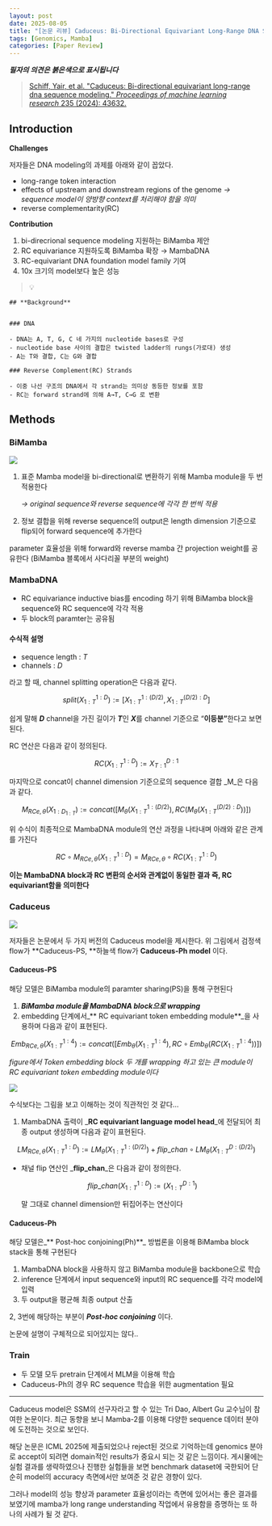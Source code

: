 ```yaml
---
layout: post
date: 2025-08-05
title: "[논문 리뷰] Caduceus: Bi-Directional Equivariant Long-Range DNA Sequence Modeling"
tags: [Genomics, Mamba]
categories: [Paper Review]
---
```


<span class="notion-red">_**필자의 의견은 붉은색으로 표시됩니다**_</span>


> [Schiff, Yair, et al. "Caduceus: Bi-directional equivariant long-range dna sequence modeling." ](https://pmc.ncbi.nlm.nih.gov/articles/PMC12189541/)[_Proceedings of machine learning research_](https://pmc.ncbi.nlm.nih.gov/articles/PMC12189541/)[ 235 (2024): 43632.](https://pmc.ncbi.nlm.nih.gov/articles/PMC12189541/)



## Introduction


**Challenges**


저자들은 DNA modeling의 과제를 아래와 같이 꼽았다.

- long-range token interaction
- effects of upstream and downstream regions of the genome 
_→ sequence model이 양방향 context를 처리해야 함을 의미_
- reverse complementarity(RC)

**Contribution**

1. bi-direcrional sequence modeling 지원하는 BiMamba 제안
1. RC equivariance 지원하도록 BiMamba 확장 → MambaDNA
1. RC-equivariant DNA foundation model family 기여
1. 10x 크기의 model보다 높은 성능

> 💡 


	## **Background**


	### DNA

	- DNA는 A, T, G, C 네 가지의 nucleotide bases로 구성
	- nucleotide base 사이의 결합은 twisted ladder의 rungs(가로대) 생성
	- A는 T와 결합, C는 G와 결합

	### Reverse Complement(RC) Strands

	- 이중 나선 구조의 DNA에서 각 strand는 의미상 동등한 정보를 포함
	- RC는 forward strand에 의해 A→T, C→G 로 변환


## Methods



### BiMamba


![](https://prod-files-secure.s3.us-west-2.amazonaws.com/542b861c-36a8-4051-84e5-8804b6728dba/2c247d59-7815-4980-99f0-8f0d21f445a7/image.png?X-Amz-Algorithm=AWS4-HMAC-SHA256&X-Amz-Content-Sha256=UNSIGNED-PAYLOAD&X-Amz-Credential=ASIAZI2LB4665TZUOL5N%2F20250823%2Fus-west-2%2Fs3%2Faws4_request&X-Amz-Date=20250823T220051Z&X-Amz-Expires=3600&X-Amz-Security-Token=IQoJb3JpZ2luX2VjEN7%2F%2F%2F%2F%2F%2F%2F%2F%2F%2FwEaCXVzLXdlc3QtMiJHMEUCIQCbuS%2BTbjOWJXyy%2Fg%2B92cBj%2BfE%2FKcELMV5WQHJwAiJ9BAIgdKw1rtC%2BX4WJj1MyHs3RIOtRqGD62YSDw7hcjxuaayMq%2FwMINxAAGgw2Mzc0MjMxODM4MDUiDN%2Be0M1oV4tzkUqvECrcA2QQ%2Fj01j5JorVmlwSEBPmot5IWlnq0k6TxAQ%2Ffbx3dFfpyGzTW0e4AMwJ6Ne%2FcWPTrFxsvj2WiUpXZK0yWC3eKjUhROIkMkw9JwRrn4SKGVRoGFPuUjUtwakmd6sTXgL5zSkWHh0l6r6LgYPkdDP%2BYPA4TondKdOGs2U6uWwcQ5vWDSGtCUw8QXlyhe%2F5yg6DW6r4iGcl4c34t2IoXZyTOgG5aZQa%2Bp01SUDyL4Wju0rCIm8%2FQCHD%2FP9w9GY5p%2Fxx42flxMY2VOh8Ry%2BOqOIQhbWhGqSFkhTrLJawSBC%2BOW%2Biuf%2FlQcn8t%2FfOcXPi9VahZPSj3LpiKOXdCONjwXuiGTdwNA2UI5JxhQWsDgM2LPtU%2Bp6E%2FwO91XJ%2BAaN5lN5XC5BVt6YDGkvwHfBEnPKM0WvxCPLk4SC4cw8Qji6L80vlQpothN7F0rn3LXVqcpgusDJIN%2Fx0f2T4ynpp0oGc0d7g%2BDsaG0oEs8SNSdieg%2FDNRKE4t9poQzbKjh7unjMnsaFBX9UVuduVcnRlT%2B%2F%2BWAm3aAobqDorR5u%2Bp0t7hyigrsn4t7vTrbbJ6sWtCdqg8bi2FVB5KoMPmxgAyD8BBNvSgWkk4V7i1XaUm34mfnMIeUr4MsFyTSBwuLMLrnqMUGOqUB4r%2BfG8BLD1xG3QkaNaqi6ZZ3OP2sQg8kGx17r5kQ1yD%2B5Ol8GKGWWtLaz%2BXROO%2FmISUhyujyIuiqG7T%2F6gKuMlKQrueKRsnNaduvriEBXtpcRboUugufAHiYLgG1O96z%2B7Nv1zhMvC%2F4OuSao4gUmkg1yB2K9R7npZn2yvc%2Fjbo5%2BPnPr6RzDQPpWPKC8Q%2B8aBLUXICOgPwMTYBehSZGu%2F1PdXaD&X-Amz-Signature=43cff1b82c9c80959071cb0ea2dc0fe7132a1ee0b6f4ba6aea4c2ff70b853f3e&X-Amz-SignedHeaders=host&x-amz-checksum-mode=ENABLED&x-id=GetObject)

1. 표준 Mamba model을 bi-directional로 변환하기 위해 Mamba module을 두 번 적용한다

	_→ original sequence와 reverse sequence에 각각 한 번씩 적용_

1. 정보 결합을 위해 reverse sequence의 output은 length dimension 기준으로 flip되어 forward sequence에 추가한다

parameter 효율성을 위해 forward와 reverse mamba 간 projection weight를 공유한다 (BiMamba 블록에서 사다리꼴 부분의 weight)



### MambaDNA

- RC equivariance inductive bias를 encoding 하기 위해 BiMamba block을 sequence와 RC sequence에 각각 적용
- 두 block의 paramter는 공유됨


#### 수식적 설명

- sequence length : _T_
- channels : _D_

라고 할 때,  channel splitting operation은 다음과 같다.


$$
split(X^{1:D}_{1:T}):=[X^{1:(D/2)}_{1:T},X^{(D/2):D}_{1:T}]
$$


<span class="notion-red">쉽게 말해 </span><span class="notion-red">_**D**_</span><span class="notion-red"> channel을 가진 길이가 </span><span class="notion-red">_**T**_</span><span class="notion-red">인 </span><span class="notion-red">_**X**_</span><span class="notion-red">를 channel 기준으로 “</span><span class="notion-red">**이등분”**</span><span class="notion-red">한다고 보면 된다.</span>


RC 연산은 다음과 같이 정의된다.


$$
RC(X^{1:D}_{1:T}):=X^{D:1}_{T:1}
$$


마지막으로 concat이 channel dimension 기준으로의 sequence 결합 _M_은 다음과 같다.


$$
M_{RCe,\theta}(X_{1:D_{1:T}}):=concat([M_{\theta}(X^{1:(D/2)}_{1:T}),RC(M_{\theta}(X^{(D/2):D}_{1:T}))])
$$


위 수식이 최종적으로 MambaDNA module의 연산 과정을 나타내며 아래와 같은 관계를 가진다


$$
RC\circ M_{RCe,\theta}(X^{1:D}_{1:T}) = M_{RCe,\theta} \circ RC(X^{1:D}_{1:T})
$$


**이는 MambaDNA block과 RC 변환의 순서와 관계없이 동일한 결과 즉, RC equivariant함을 의미한다**



### Caduceus


![](https://prod-files-secure.s3.us-west-2.amazonaws.com/542b861c-36a8-4051-84e5-8804b6728dba/f94a60d7-8145-473b-aef9-7c68d3ec604a/image.png?X-Amz-Algorithm=AWS4-HMAC-SHA256&X-Amz-Content-Sha256=UNSIGNED-PAYLOAD&X-Amz-Credential=ASIAZI2LB4665TZUOL5N%2F20250823%2Fus-west-2%2Fs3%2Faws4_request&X-Amz-Date=20250823T220051Z&X-Amz-Expires=3600&X-Amz-Security-Token=IQoJb3JpZ2luX2VjEN7%2F%2F%2F%2F%2F%2F%2F%2F%2F%2FwEaCXVzLXdlc3QtMiJHMEUCIQCbuS%2BTbjOWJXyy%2Fg%2B92cBj%2BfE%2FKcELMV5WQHJwAiJ9BAIgdKw1rtC%2BX4WJj1MyHs3RIOtRqGD62YSDw7hcjxuaayMq%2FwMINxAAGgw2Mzc0MjMxODM4MDUiDN%2Be0M1oV4tzkUqvECrcA2QQ%2Fj01j5JorVmlwSEBPmot5IWlnq0k6TxAQ%2Ffbx3dFfpyGzTW0e4AMwJ6Ne%2FcWPTrFxsvj2WiUpXZK0yWC3eKjUhROIkMkw9JwRrn4SKGVRoGFPuUjUtwakmd6sTXgL5zSkWHh0l6r6LgYPkdDP%2BYPA4TondKdOGs2U6uWwcQ5vWDSGtCUw8QXlyhe%2F5yg6DW6r4iGcl4c34t2IoXZyTOgG5aZQa%2Bp01SUDyL4Wju0rCIm8%2FQCHD%2FP9w9GY5p%2Fxx42flxMY2VOh8Ry%2BOqOIQhbWhGqSFkhTrLJawSBC%2BOW%2Biuf%2FlQcn8t%2FfOcXPi9VahZPSj3LpiKOXdCONjwXuiGTdwNA2UI5JxhQWsDgM2LPtU%2Bp6E%2FwO91XJ%2BAaN5lN5XC5BVt6YDGkvwHfBEnPKM0WvxCPLk4SC4cw8Qji6L80vlQpothN7F0rn3LXVqcpgusDJIN%2Fx0f2T4ynpp0oGc0d7g%2BDsaG0oEs8SNSdieg%2FDNRKE4t9poQzbKjh7unjMnsaFBX9UVuduVcnRlT%2B%2F%2BWAm3aAobqDorR5u%2Bp0t7hyigrsn4t7vTrbbJ6sWtCdqg8bi2FVB5KoMPmxgAyD8BBNvSgWkk4V7i1XaUm34mfnMIeUr4MsFyTSBwuLMLrnqMUGOqUB4r%2BfG8BLD1xG3QkaNaqi6ZZ3OP2sQg8kGx17r5kQ1yD%2B5Ol8GKGWWtLaz%2BXROO%2FmISUhyujyIuiqG7T%2F6gKuMlKQrueKRsnNaduvriEBXtpcRboUugufAHiYLgG1O96z%2B7Nv1zhMvC%2F4OuSao4gUmkg1yB2K9R7npZn2yvc%2Fjbo5%2BPnPr6RzDQPpWPKC8Q%2B8aBLUXICOgPwMTYBehSZGu%2F1PdXaD&X-Amz-Signature=f2f2d02bc3f8e0bba5c510029ddb04843bdd7e403aa3361a903e5fa03d807d3c&X-Amz-SignedHeaders=host&x-amz-checksum-mode=ENABLED&x-id=GetObject)


저자들은 논문에서 두 가지 버전의 Caduceus model을 제시한다. 위 그림에서 검정색 flow가 **Caduceus-PS, **하늘색 flow가 **Caduceus-Ph model** 이다.



#### Caduceus-PS


해당 모델은 BiMamba module의 paramter sharing(PS)을 통해 구현된다

1. _**BiMamba module을 MambaDNA block으로 wrapping**_
1. embedding 단계에서_** RC equivariant token embedding module**_을 사용하며 다음과 같이 표현된다.

$$
Emb_{RCe,\theta}(X^{1:4}_{1:T}):=concat([Emb_{\theta}(X^{1:4}_{1:T}),RC \circ Emb_{\theta}(RC(X^{1:4}_{1:T}))])
$$


_figure에서 Token embedding block 두 개를 wrapping 하고 있는 큰 module이 RC equivariant token embedding module이다_


![](https://prod-files-secure.s3.us-west-2.amazonaws.com/542b861c-36a8-4051-84e5-8804b6728dba/b175e4da-71eb-4e91-8c23-a06dabe673c9/image.png?X-Amz-Algorithm=AWS4-HMAC-SHA256&X-Amz-Content-Sha256=UNSIGNED-PAYLOAD&X-Amz-Credential=ASIAZI2LB4665TZUOL5N%2F20250823%2Fus-west-2%2Fs3%2Faws4_request&X-Amz-Date=20250823T220051Z&X-Amz-Expires=3600&X-Amz-Security-Token=IQoJb3JpZ2luX2VjEN7%2F%2F%2F%2F%2F%2F%2F%2F%2F%2FwEaCXVzLXdlc3QtMiJHMEUCIQCbuS%2BTbjOWJXyy%2Fg%2B92cBj%2BfE%2FKcELMV5WQHJwAiJ9BAIgdKw1rtC%2BX4WJj1MyHs3RIOtRqGD62YSDw7hcjxuaayMq%2FwMINxAAGgw2Mzc0MjMxODM4MDUiDN%2Be0M1oV4tzkUqvECrcA2QQ%2Fj01j5JorVmlwSEBPmot5IWlnq0k6TxAQ%2Ffbx3dFfpyGzTW0e4AMwJ6Ne%2FcWPTrFxsvj2WiUpXZK0yWC3eKjUhROIkMkw9JwRrn4SKGVRoGFPuUjUtwakmd6sTXgL5zSkWHh0l6r6LgYPkdDP%2BYPA4TondKdOGs2U6uWwcQ5vWDSGtCUw8QXlyhe%2F5yg6DW6r4iGcl4c34t2IoXZyTOgG5aZQa%2Bp01SUDyL4Wju0rCIm8%2FQCHD%2FP9w9GY5p%2Fxx42flxMY2VOh8Ry%2BOqOIQhbWhGqSFkhTrLJawSBC%2BOW%2Biuf%2FlQcn8t%2FfOcXPi9VahZPSj3LpiKOXdCONjwXuiGTdwNA2UI5JxhQWsDgM2LPtU%2Bp6E%2FwO91XJ%2BAaN5lN5XC5BVt6YDGkvwHfBEnPKM0WvxCPLk4SC4cw8Qji6L80vlQpothN7F0rn3LXVqcpgusDJIN%2Fx0f2T4ynpp0oGc0d7g%2BDsaG0oEs8SNSdieg%2FDNRKE4t9poQzbKjh7unjMnsaFBX9UVuduVcnRlT%2B%2F%2BWAm3aAobqDorR5u%2Bp0t7hyigrsn4t7vTrbbJ6sWtCdqg8bi2FVB5KoMPmxgAyD8BBNvSgWkk4V7i1XaUm34mfnMIeUr4MsFyTSBwuLMLrnqMUGOqUB4r%2BfG8BLD1xG3QkaNaqi6ZZ3OP2sQg8kGx17r5kQ1yD%2B5Ol8GKGWWtLaz%2BXROO%2FmISUhyujyIuiqG7T%2F6gKuMlKQrueKRsnNaduvriEBXtpcRboUugufAHiYLgG1O96z%2B7Nv1zhMvC%2F4OuSao4gUmkg1yB2K9R7npZn2yvc%2Fjbo5%2BPnPr6RzDQPpWPKC8Q%2B8aBLUXICOgPwMTYBehSZGu%2F1PdXaD&X-Amz-Signature=b162c669a308e7654027d37788f9a5ec20a8075a90a591786f4bfb1b6277bd9e&X-Amz-SignedHeaders=host&x-amz-checksum-mode=ENABLED&x-id=GetObject)


<span class="notion-red">수식보다는 그림을 보고 이해하는 것이 직관적인 것 같다…</span>

1. MambaDNA 출력이 _**RC equivariant language model head**_에 전달되어 최종 output 생성하며 다음과 같이 표현된다.

$$
LM_{RCe,\theta}(X^{1:D}_{1:T}):= LM_{\theta}(X^{1:(D/2)}_{1:T})+flip\_chan\circ LM_{\theta}(X^{D:(D/2)}_{1:T})
$$

- 채널 flip 연산인 _**flip\_chan**_은 다음과 같이 정의한다.

	$$
	flip\_chan(X^{1:D}_{1:T}):=(X^{D:1}_{1:T})
	$$


	말 그대로 channel dimension만 뒤집어주는 연산이다



#### Caduceus-Ph


해당 모델은_** Post-hoc conjoining(Ph)**_ 방법론을 이용해 BiMamba block stack을 통해 구현된다

1. MambaDNA block을 사용하지 않고 BiMamba module을 backbone으로 학습
1. inference 단계에서 input sequence와 input의 RC sequence를 각각 model에 입력
1. 두 output을 평균해 최종 output 산출

2, 3번에 해당하는 부분이 _**Post-hoc conjoining**_ 이다.


<span class="notion-red">논문에 설명이 구체적으로 되어있지는 않다..</span>



### Train

- 두 모델 모두 pretrain 단계에서 MLM을 이용해 학습
- Caduceus-Ph의 경우 RC sequence 학습을 위한 augmentation 필요

---


<span class="notion-red">Caduceus model은 SSM의 선구자라고 할 수 있는 Tri Dao, Albert Gu 교수님이 참여한 논문이다. 최근 동향을 보니 Mamba-2를 이용해 다양한 sequence 데이터 분야에 도전하는 것으로 보인다.</span>


<span class="notion-red">해당 논문은 ICML 2025에 제출되었으나 reject된 것으로 기억하는데 genomics 분야로 accept이 되려면 domain적인 results가 중요시 되는 것 같은 느낌이다. 게시물에는 실험 결과를 생략하였으나 진행한 실험들을 보면 benchmark dataset에 국한되어 단순히 model의 accuracy 측면에서만 보여준 것 같은 경향이 있다.</span>


<span class="notion-red">그러나 model의 성능 향상과 parameter 효율성이라는 측면에 있어서는 좋은 결과를 보였기에 mamba가 long range understanding 작업에서 유용함을 증명하는 또 하나의 사례가 될 것 같다.</span>

